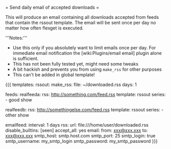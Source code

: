 = Send daily email of accepted downloads =

This will produce an email containing all downloads accepted from feeds that contain the rssout template. The email will be sent once per day no matter how often flexget is executed.

'''Notes:'''

 * Use this only if you absolutely want to limit emails once per day. For immediate email notification the [wiki:Plugins/email email] plugin alone is sufficient.
 * This has not been fully tested yet, might need some tweaks
 * A bit hackish and prevents you from using `make_rss` for other purposes
 * This can't be added in global template!

{{{
templates:
  rssout:
    make_rss:
      file: ~/downloaded.rss
      days: 1

feeds:
  realfeeda:
    rss: http://something.com/feed.rss
    template: rssout
    series:
      - good show

  realfeedb:
    rss: http://somethingelse.com/feed.rss
    template: rssout
    series:
      - other show

  emailfeed:
    interval: 1 days
    rss:
      url: file:///home/user/downloaded.rss
    disable_builtins: [seen]
    accept_all: yes
    email:
      from: xxx@xxx.xxx
      to: xxx@xxx.xxx
      smtp_host: smtp.host.com
      smtp_port: 25
      smtp_login: true
      smtp_username: my_smtp_login
      smtp_password: my_smtp_password
}}}
